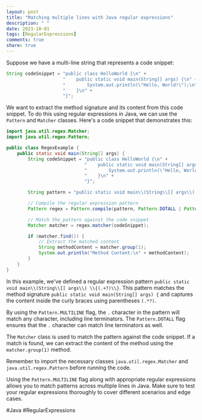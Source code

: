 ```yaml
---
layout: post
title: "Matching multiple lines with Java regular expressions"
description: " "
date: 2023-10-01
tags: [RegularExpressions]
comments: true
share: true
---
```


Suppose we have a multi-line string that represents a code snippet:

```java
String codeSnippet = "public class HelloWorld {\n" +
                     "    public static void main(String[] args) {\n" +
                     "        System.out.println(\"Hello, World!\");\n" +
                     "    }\n" +
                     "}";
```

We want to extract the method signature and its content from this code snippet. To do this using regular expressions in Java, we can use the `Pattern` and `Matcher` classes. Here's a code snippet that demonstrates this:

```java
import java.util.regex.Matcher;
import java.util.regex.Pattern;

public class RegexExample {
    public static void main(String[] args) {
        String codeSnippet = "public class HelloWorld {\n" +
                             "    public static void main(String[] args) {\n" +
                             "        System.out.println(\"Hello, World!\");\n" +
                             "    }\n" +
                             "}";

        String pattern = "public static void main\\(String\\[] args\\) \\{(.+?)\\}";

        // Compile the regular expression pattern
        Pattern regex = Pattern.compile(pattern, Pattern.DOTALL | Pattern.MULTILINE);

        // Match the pattern against the code snippet
        Matcher matcher = regex.matcher(codeSnippet);

        if (matcher.find()) {
            // Extract the matched content
            String methodContent = matcher.group(1);
            System.out.println("Method Content:\n" + methodContent);
        }
    }
}
```

In this example, we've defined a regular expression pattern `public static void main\\(String\\[] args\\) \\{(.+?)\\}`. This pattern matches the method signature `public static void main(String[] args) {` and captures the content inside the curly braces using parentheses `(.*?)`.

By using the `Pattern.MULTILINE` flag, the `.` character in the pattern will match any character, including line terminators. The `Pattern.DOTALL` flag ensures that the `.` character can match line terminators as well.

The `Matcher` class is used to match the pattern against the code snippet. If a match is found, we can extract the content of the method using the `matcher.group(1)` method.

Remember to import the necessary classes `java.util.regex.Matcher` and `java.util.regex.Pattern` before running the code.

Using the `Pattern.MULTILINE` flag along with appropriate regular expressions allows you to match patterns across multiple lines in Java. Make sure to test your regular expressions thoroughly to cover different scenarios and edge cases.

#Java #RegularExpressions